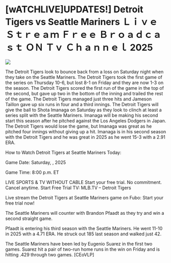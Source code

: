 # [wATCHLIVE]UPDATES!] Detroit Tigers vs Seattle Mariners Ｌｉｖｅ Ｓｔｒｅａｍ Ｆｒｅｅ Ｂｒｏａｄｃａｓｔ ＯＮ Ｔｖ Ｃｈａｎｎｅｌ  2025  
  
  
[![](https://i.imgur.com/qSNzIqt.png)](https://movie.rssnews.media/AsAeMOq.php)  
  
The Detroit Tigers look to bounce back from a loss on Saturday night when they take on the Seattle Mariners. The Detroit Tigers took the first game of the series on Thursday 10-6, but lost 8-1 on Friday and they are now 1-3 on the season. The Detroit Tigers scored the first run of the game in the top of the second, but gave up two in the bottom of the inning and trailed the rest of the game. The Detroit Tigers managed just three hits and Jameson Taillon gave up six runs in four and a third innings. The Detroit Tigers will give the ball to Shota Imanaga on Saturday as they look to clinch at least a series split with the Seattle Mariners. Imanaga will be making his second start this season after he pitched against the Los Angeles Dodgers in Japan. The Detroit Tigers would lose the game, but Imanaga was great as he pitched four innings without giving up a hit. Imanaga is in his second season with the Detroit Tigers and he was great in 2025 as he went 15-3 with a 2.91 ERA.

How to Watch Detroit Tigers at Seattle Mariners Today:

Game Date: Saturday, , 2025

Game Time: 8:00 p.m. ET

LIVE SPORTS & TV WITHOUT CABLE
Start your free trial. No commitment. Cancel anytime.
Start Free Trial
TV: MLB.TV – Detroit Tigers

Live stream the Detroit Tigers at Seattle Mariners game on Fubo: Start your free trial now!

The Seattle Mariners will counter with Brandon Pfaadt as they try and win a second straight game.

Pfaadt is entering his third season with the Seattle Mariners. He went 11-10 in 2025 with a 4.71 ERA. He struck out 185 last season and walked just 42.

The Seattle Mariners have been led by Eugenio Suarez in the first two games. Suarez hit a pair of two-run home runs in the win on Friday and is hitting .429 through two games. [CEoVLP]